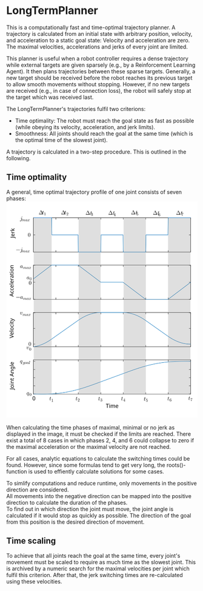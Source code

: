 # LongTermPlanner

This is a computationally fast and time-optimal trajectory planner.
A trajectory is calculated from an initial state with arbitrary position, velocity, and acceleration to a static goal state: Velocity and acceleration are zero.
The maximal velocities, accelerations and jerks of every joint are limited.  

This planner is useful when a robot controller requires a dense trajectory while external targets are given sparsely (e.g., by a Reinforcement Learning Agent).
It then plans trajectories between these sparse targets.
Generally, a new target should be received before the robot reaches its previous target to allow smooth movements without stopping.
However, if no new targets are received (e.g., in case of connection loss), the robot will safely stop at the target which was received last.  

The LongTermPlanner's trajectories fulfil two criterions:
- Time optimality: The robot must reach the goal state as fast as possible (while obeying its velocity, acceleration, and jerk limits).
- Smoothness: All joints should reach the goal at the same time (which is the optimal time of the slowest joint).  

A trajectory is calculated in a two-step procedure. This is outlined in the following.  

## Time optimality

A general, time optimal trajectory profile of one joint consists of seven phases:
![Time-optimal trajectory](images/profile.svg?raw=true)

When calculating the time phases of maximal, minimal or no jerk as displayed in the image, it must be checked if the limits are reached.
There exist a total of 8 cases in which phases 2, 4, and 6 could collapse to zero if the maximal acceleration or the maximal velocity are not reached.

For all cases, analytic equations to calculate the switching times could be found.
However, since some formulas tend to get very long, the roots()-function is used to effiently calculate solutions for some cases.

To simlify computations and reduce runtime, only movements in the positive direction are considered.  
All movements into the negative direction can be mapped into the positive direction to calculate the duration of the phases.  
To find out in which direction the joint must move, the joint angle is calculated if it would stop as quickly as possible.
The direction of the goal from this position is the desired direction of movement.


## Time scaling

To achieve that all joints reach the goal at the same time, every joint's movement must be scaled to require as much time as the slowest joint.
This is archived by a numeric search for the maximal velocities per joint which fulfil this criterion.
After that, the jerk switching times are re-calculated using these velocities.
